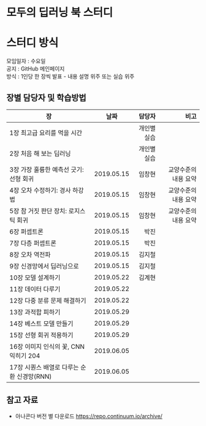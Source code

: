 # 모두의 딥러닝 북 스터디

# 스터디 방식

모임일자 : 수요일  
공지 : GitHub 메인페이지  
방식 : 1인당 한 장씩 발표 - 내용 설명 위주 또는 실습 위주

## 장별 담당자 및 학습방법 

장|날짜|담당자 | 비고
---|:---:|---:|---:
1장 최고급 요리를 먹을 시간 | | 개인별 실습 |  
2장 처음 해 보는 딥러닝  | | 개인별 실습 |
3장 가장 훌륭한 예측선 긋기: 선형 회귀 |2019.05.15| 임창현 | 교양수준의 내용 요약  
4장 오차 수정하기: 경사 하강법 | 2019.05.15|  임창현 | 교양수준의 내용 요약   
5장 참 거짓 판단 장치: 로지스틱 회귀  | 2019.05.15|  임창현 | 교양수준의 내용 요약   
6장 퍼셉트론   | 2019.05.15 | 박진 |  
7장 다층 퍼셉트론   | 2019.05.15| 박진 |  
8장 오차 역전파   | 2019.05.15 | 김지철 |  
9장 신경망에서 딥러닝으로   | 2019.05.15 | 김지철 |  
10장 모델 설계하기   | 2019.05.22 | 김계현 |  
11장 데이터 다루기  | 2019.05.22 |    |
12장 다중 분류 문제 해결하기  | 2019.05.22 |   |
13장 과적합 피하기    | 2019.05.29 |   |
14장 베스트 모델 만들기    | 2019.05.29 |   |
15장 선형 회귀 적용하기    | 2019.05.29 |   |
16장 이미지 인식의 꽃, CNN 익히기 204    | 2019.06.05 |   |
17장 시퀀스 배열로 다루는 순환 신경망(RNN) | 2019.06.05 |   |

## 참고 자료

- 아나콘다 버전 별 다운로드 https://repo.continuum.io/archive/  
